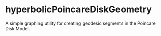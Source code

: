 # hyperbolicPoincareDiskGeometry
A simple graphing utility for creating geodesic segments in the Poincare Disk Model.
